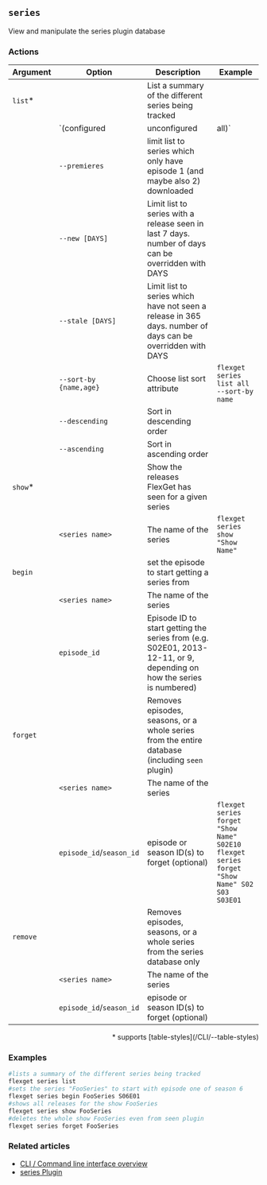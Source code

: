 ## `series`
View and manipulate the series plugin database

### Actions
| Argument | Option | Description | Example |
| --- | --- | --- | --- |
| `list`* || List a summary of the different series being tracked |
||`(configured|unconfigured|all)` | Limit list to series that are currently in the config or not (default: configured) | `flexget series list all`
|| `--premieres` | limit list to series which only have episode 1 (and maybe also 2) downloaded |
|| `--new [DAYS]` | Limit list to series with a release seen in last 7 days. number of days can be overridden with DAYS |
|| `--stale [DAYS]` | Limit list to series which have not seen a release in 365 days. number of days can be overridden with DAYS |
|| `--sort-by {name,age}` | Choose list sort attribute |`flexget series list all --sort-by name`
|| `--descending` | Sort in descending order |
|| `--ascending` | Sort in ascending order |
| `show`* || Show the releases FlexGet has seen for a given series | 
|| `<series name>` | The name of the series | `flexget series show "Show Name"`
| `begin`|| set the episode to start getting a series from |
|| `<series name>` | The name of the series |
|| `episode_id` | Episode ID to start getting the series from (e.g. S02E01, 2013-12-11, or 9, depending on how the series is numbered)|
| `forget`|| Removes episodes, seasons, or a whole series from the entire database (including `seen` plugin) |
|| `<series name>` | The name of the series |
|| `episode_id`/`season_id` | episode or season ID(s) to forget (optional)| `flexget series forget "Show Name" S02E10`<br>`flexget series forget "Show Name" S02 S03 S03E01`
| `remove` || Removes episodes, seasons, or a whole series from the series database only |
|| `<series name>` | The name of the series |
|| `episode_id`/`season_id` | episode or season ID(s) to forget (optional)||
<div align="right">* supports [table-styles](/CLI/--table-styles)</div>

### Examples
```bash
#lists a summary of the different series being tracked
flexget series list
#sets the series "FooSeries" to start with episode one of season 6
flexget series begin FooSeries S06E01
#shows all releases for the show FooSeries
flexget series show FooSeries
#deletes the whole show FooSeries even from seen plugin
flexget series forget FooSeries
```

### Related articles
* [CLI / Command line interface overview](/CLI)
* [series Plugin](/Plugins/series)